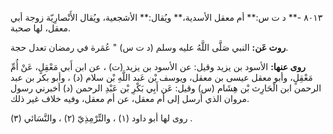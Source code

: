 ٨٠١٣ -** د ت س:** أم معقل الأسدية،** ويُقال:** الأشجعية، ويُقال الأَنْصارِيّة زوجة أبي معقل، لها صحبة.

**روت عَن:** النبي صَلَّى اللَّهُ عليه وسلم (د ت س) " عُمَرة في رمضان تعدل حجة.

**روى عنها:** الأسود بن يزيد وقيل: عن الأسود بن يزيد (ت) ، عن ابن أَبي مَعْقِلٍ، عَنْ أُمِّ مَعْقِلٍ، وأبو معقل عيسى بن معقل، ويوسف بْن عَبد اللَّهِ بْن سلام (د) ، وأبو بكر بن عبد الرحمن ابن الْحَارِث بْن هِشَام (س) وقيل: عَن أَبِي بَكْرِ بْن عَبْدِ الرحمن (د) أخبرني رسول مروان الذي أرسل إلى أم معقل، عن أم معقل، وفيه خلاف غير ذلك.

روى لها أبو داود (١) ، والتِّرْمِذِيّ (٢) ، والنَّسَائي (٣) .